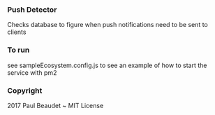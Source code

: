 ### Push Detector
Checks database to figure when push notifications need to be sent to clients

### To run
see sampleEcosystem.config.js to see an example of how to start the service with pm2

### Copyright
2017 Paul Beaudet
~ MIT License
